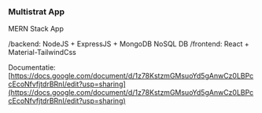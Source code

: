 ### Multistrat App
MERN Stack App

/backend: NodeJS + ExpressJS + MongoDB NoSQL DB
/frontend: React + Material-TailwindCss


Documentatie:
[https://docs.google.com/document/d/1z78KstzmGMsuoYd5gAnwCz0LBPccEcoNfvfjtdrBRnI/edit?usp=sharing](https://docs.google.com/document/d/1z78KstzmGMsuoYd5gAnwCz0LBPccEcoNfvfjtdrBRnI/edit?usp=sharing)
